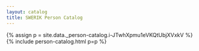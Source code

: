 ```yaml
---
layout: catalog
title: SWERIK Person Catalog
---
```

{% assign p = site.data._person-catalog.i-JTwhXpmu1eVKQtUbjXVxkV %}
{% include person-catalog.html p=p %}

